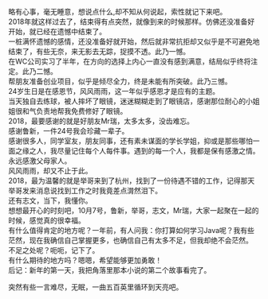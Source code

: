 略有心事，毫无睡意，想说点什么,却不知从何说起，索性就记下来吧。  
2018年就这样过去了，结束得有点突然，就像到来的时候那样。仿佛还没准备好开始，就已经在遗憾中结束了。   
一桩满怀遗憾的感情，还没准备好就开始，然后就非常抗拒却又似乎是不可避免地结束了，有些无奈，来无影去无踪，捉摸不透。此乃一憾。  
在WC公司实习了半年，在方向的选择上内心一直没有感到满意，结局似乎终将注定。此乃二憾。   
帮朋友准备创业项目，似乎是倾尽全力，终是未能有所突破。此乃三憾。   
24岁生日是在感恩节，风风雨雨，这一年似乎感恩才是应有的主题。  
当天独自去练球，被人摔坏了眼镜，迷迷糊糊走到了眼镜店，感谢那位耐心的小姐姐很和气负责地帮我免费修好了眼镜。   
2018，最要感谢的就是好朋友Mr瑞，太多太多，没齿难忘。  
感谢鲁新，一件24号我会珍藏一辈子。   
感谢很多人，同学室友，朋友同事，还有素未谋面的学长学姐，抑或是那些哪怕一面之缘之人，我尽量记住每个人每件事。遇到的每一个人，我都是保有感激之情。  
永远感激父母家人。  
风风雨雨，却又不止于此。  
2018，最为温馨的就是举哥来到了杭州，找到了一份待遇不错的工作，记得那天举哥发来消息说找到工作之时我竟差点潸然泪下。  
还有志文，当下，我懂你。  
想想最开心的时刻吧，10月7号，鲁新，举哥，志文，Mr瑞，大家一起聚在一起的时候，感觉真的很幸福。   
有什么值得肯定的地方呢？一年前，有人问我：你打算如何学习Java呢？我有些茫然，现在我确信自己掌握更多，也确信自己有太多不足，但我却绝不会茫然。   
不足之处呢？呃呃，记下了。   
有什么期待的地方吗？嗯嗯，希望能够更加勇敢！   
后记：新年的第一天，我把角落里那本小说的第二个故事看完了。   

突然有些一言难尽，无眠，一曲五百英里循环到天亮吧。


